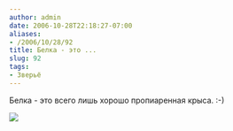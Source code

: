 ```yaml
---
author: admin
date: 2006-10-28T22:18:27-07:00
aliases:
- /2006/10/28/92
title: Белка - это ...
slug: 92
tags:
- Зверьё
---
```


Белка - это всего лишь хорошо пропиаренная крыса. :-)

[![](/2006/10/squirrel.thumbnail.JPG)](/2006/10/squirrel.JPG)
